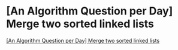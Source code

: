 # [An Algorithm Question per Day] Merge two sorted linked lists
[[An Algorithm Question per Day] Merge two sorted linked lists](https://aiwithcloud.com/2022/09/15/an_algorithm_question_per_day_merge_two_sorted_linked_lists/)